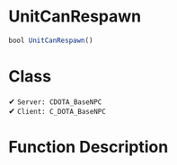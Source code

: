 # UnitCanRespawn
```js	
bool UnitCanRespawn()
```
# Class
✔ `Server: CDOTA_BaseNPC`  
✔ `Client: C_DOTA_BaseNPC`  

# Function Description

